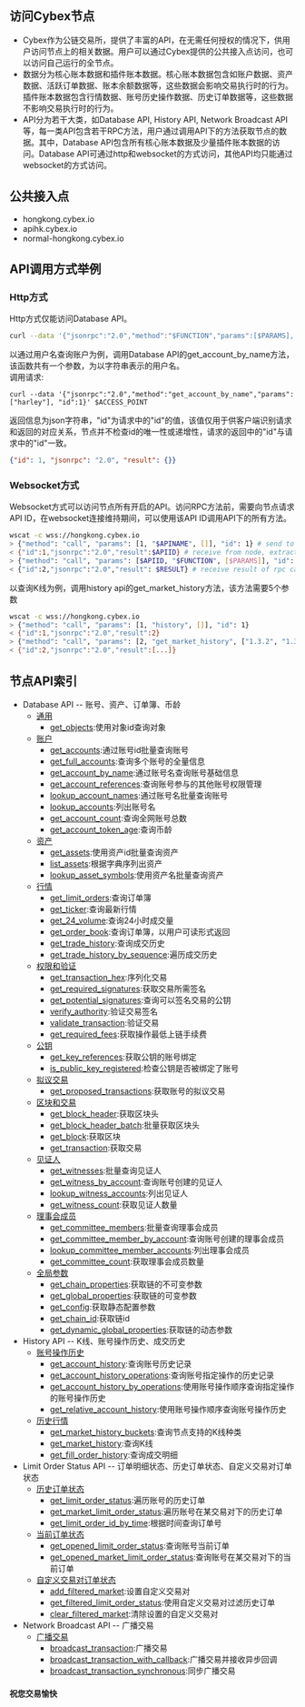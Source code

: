 ## 访问Cybex节点
* Cybex作为公链交易所，提供了丰富的API，在无需任何授权的情况下，供用户访问节点上的相关数据。用户可以通过Cybex提供的公共接入点访问，也可以访问自己运行的全节点。
* 数据分为核心账本数据和插件账本数据。核心账本数据包含如账户数据、资产数据、活跃订单数据、账本余额数据等，这些数据会影响交易执行时的行为。插件账本数据包含行情数据、账号历史操作数据、历史订单数据等，这些数据不影响交易执行时的行为。
* API分为若干大类，如Database API, History API, Network Broadcast API等，每一类API包含若干RPC方法，用户通过调用API下的方法获取节点的数据。其中，Database API包含所有核心账本数据及少量插件账本数据的访问。Database API可通过http和websocket的方式访问，其他API均只能通过websocket的方式访问。

## 公共接入点
* hongkong.cybex.io
* apihk.cybex.io
* normal-hongkong.cybex.io

## API调用方式举例
### Http方式
Http方式仅能访问Database API。
```Bash
curl --data '{"jsonrpc":"2.0","method":"$FUNCTION","params":[$PARAMS], "id":1}' $ACCESS_POINT
```
以通过用户名查询账户为例，调用Database API的get_account_by_name方法，该函数共有一个参数，为以字符串表示的用户名。  
调用请求:
```Base
curl --data '{"jsonrpc":"2.0","method":"get_account_by_name","params":["harley"], "id":1}' $ACCESS_POINT
```
返回信息为json字符串，"id"为请求中的"id"的值，该值仅用于供客户端识别请求和返回的对应关系，节点并不检查id的唯一性或递增性，请求的返回中的"id"与请求中的"id"一致。
```json
{"id": 1, "jsonrpc": "2.0", "result": {}}
```

### Websocket方式
Websocket方式可以访问节点所有开启的API。访问RPC方法前，需要向节点请求API ID，在websocket连接维持期间，可以使用该API ID调用API下的所有方法。
```Bash
wscat -c wss://hongkong.cybex.io
> {"method": "call", "params": [1, "$APINAME", []], "id": 1} # send to node
< {"id":1,"jsonrpc":"2.0","result":$APIID} # receive from node, extract APIID from "result"
> {"method": "call", "params": [$APIID, "$FUNCTION", [$PARAMS]], "id": 2} # send to node, call api function
< {"id":2,"jsonrpc":"2.0","result": $RESULT} # receive result of rpc call
```

以查询K线为例，调用history api的get_market_history方法，该方法需要5个参数
```Bash
wscat -c wss://hongkong.cybex.io
> {"method": "call", "params": [1, "history", []], "id": 1}
< {"id":1,"jsonrpc":"2.0","result":2}
> {"method": "call", "params": [2, "get_market_history", ["1.3.2", "1.3.0", 86400, "2019-07-29T00:00:00", "2019-08-01T00:01:00"]], "id": 2}
< {"id":2,"jsonrpc":"2.0","result":[...]}
```

## 节点API索引
* Database API -- 账号、资产、订单簿、币龄
  + [通用](https://github.com/CybexDex/cybex-node-doc/blob/master/api/database-api.md#通用)
    + [get_objects](https://github.com/CybexDex/cybex-node-doc/blob/master/api/database-api.md#get_objects):使用对象id查询对象
  + [账户](https://github.com/CybexDex/cybex-node-doc/blob/master/api/database-api.md#账户)
    + [get_accounts](https://github.com/CybexDex/cybex-node-doc/blob/master/api/database-api.md#get_accounts):通过账号id批量查询账号
    + [get_full_accounts](https://github.com/CybexDex/cybex-node-doc/blob/master/api/database-api.md#get_full_accounts):查询多个账号的全量信息
    + [get_account_by_name](https://github.com/CybexDex/cybex-node-doc/blob/master/api/database-api.md#get_account_by_name):通过账号名查询账号基础信息
    + [get_account_references](https://github.com/CybexDex/cybex-node-doc/blob/master/api/database-api.md#get_account_references):查询账号参与的其他账号权限管理
    + [lookup_account_names](https://github.com/CybexDex/cybex-node-doc/blob/master/api/database-api.md#lookup_account_names):通过账号名批量查询账号
    + [lookup_accounts](https://github.com/CybexDex/cybex-node-doc/blob/master/api/database-api.md#lookup_accounts):列出账号名
    + [get_account_count](https://github.com/CybexDex/cybex-node-doc/blob/master/api/database-api.md#get_account_count):查询全网账号总数
    + [get_account_token_age](https://github.com/CybexDex/cybex-node-doc/blob/master/api/database-api.md#get_account_token_age):查询币龄
  + [资产](https://github.com/CybexDex/cybex-node-doc/blob/master/api/database-api.md#资产)
    + [get_assets](https://github.com/CybexDex/cybex-node-doc/blob/master/api/database-api.md#get_assets):使用资产id批量查询资产
    + [list_assets](https://github.com/CybexDex/cybex-node-doc/blob/master/api/database-api.md#list_assets):根据字典序列出资产
    + [lookup_asset_symbols](https://github.com/CybexDex/cybex-node-doc/blob/master/api/database-api.md#lookup_asset_symbols):使用资产名批量查询资产
  + [行情](https://github.com/CybexDex/cybex-node-doc/blob/master/api/database-api.md#行情)
    + [get_limit_orders](https://github.com/CybexDex/cybex-node-doc/blob/master/api/database-api.md#get_limit_orders):查询订单簿
    + [get_ticker](https://github.com/CybexDex/cybex-node-doc/blob/master/api/database-api.md#get_ticker):查询最新行情
    + [get_24_volume](https://github.com/CybexDex/cybex-node-doc/blob/master/api/database-api.md#get_24_volume):查询24小时成交量
    + [get_order_book](https://github.com/CybexDex/cybex-node-doc/blob/master/api/database-api.md#get_order_book):查询订单簿，以用户可读形式返回
    + [get_trade_history](https://github.com/CybexDex/cybex-node-doc/blob/master/api/database-api.md#get_trade_history):查询成交历史
    + [get_trade_history_by_sequence](https://github.com/CybexDex/cybex-node-doc/blob/master/api/database-api.md#get_trade_history_by_sequence):遍历成交历史
  + [权限和验证](https://github.com/CybexDex/cybex-node-doc/blob/master/api/database-api.md#权限和验证)
    + [get_transaction_hex](https://github.com/CybexDex/cybex-node-doc/blob/master/api/database-api.md#get_transaction_hex):序列化交易
    + [get_required_signatures](https://github.com/CybexDex/cybex-node-doc/blob/master/api/database-api.md#get_required_signatures):获取交易所需签名
    + [get_potential_signatures](https://github.com/CybexDex/cybex-node-doc/blob/master/api/database-api.md#get_potential_signatures):查询可以签名交易的公钥
    + [verify_authority](https://github.com/CybexDex/cybex-node-doc/blob/master/api/database-api.md#verify_authority):验证交易签名
    + [validate_transaction](https://github.com/CybexDex/cybex-node-doc/blob/master/api/database-api.md#validate_transaction):验证交易
    + [get_required_fees](https://github.com/CybexDex/cybex-node-doc/blob/master/api/database-api.md#get_required_fees):获取操作最低上链手续费
  + [公钥](https://github.com/CybexDex/cybex-node-doc/blob/master/api/database-api.md#公钥)
    + [get_key_references](https://github.com/CybexDex/cybex-node-doc/blob/master/api/database-api.md#get_key_references):获取公钥的账号绑定
    + [is_public_key_registered](https://github.com/CybexDex/cybex-node-doc/blob/master/api/database-api.md#is_public_key_registered):检查公钥是否被绑定了账号
  + [拟议交易](https://github.com/CybexDex/cybex-node-doc/blob/master/api/database-api.md#拟议交易)
    + [get_proposed_transactions](https://github.com/CybexDex/cybex-node-doc/blob/master/api/database-api.md#get_proposed_transactions):获取账号的拟议交易
  + [区块和交易](https://github.com/CybexDex/cybex-node-doc/blob/master/api/database-api.md#区块和交易)
    + [get_block_header](https://github.com/CybexDex/cybex-node-doc/blob/master/api/database-api.md#get_block_header):获取区块头
    + [get_block_header_batch](https://github.com/CybexDex/cybex-node-doc/blob/master/api/database-api.md#get_block_header_batch):批量获取区块头
    + [get_block](https://github.com/CybexDex/cybex-node-doc/blob/master/api/database-api.md#get_block):获取区块
    + [get_transaction](https://github.com/CybexDex/cybex-node-doc/blob/master/api/database-api.md#get_transaction):获取交易
  + [见证人](https://github.com/CybexDex/cybex-node-doc/blob/master/api/database-api.md#见证人)
    + [get_witnesses](https://github.com/CybexDex/cybex-node-doc/blob/master/api/database-api.md#get_witnesses):批量查询见证人
    + [get_witness_by_account](https://github.com/CybexDex/cybex-node-doc/blob/master/api/database-api.md#get_witness_by_account):查询账号创建的见证人
    + [lookup_witness_accounts](https://github.com/CybexDex/cybex-node-doc/blob/master/api/database-api.md#lookup_witness_accounts):列出见证人
    + [get_witness_count](https://github.com/CybexDex/cybex-node-doc/blob/master/api/database-api.md#get_witness_count):获取见证人数量
  + [理事会成员](https://github.com/CybexDex/cybex-node-doc/blob/master/api/database-api.md#理事会成员)
    + [get_committee_members](https://github.com/CybexDex/cybex-node-doc/blob/master/api/database-api.md#get_committee_members):批量查询理事会成员
    + [get_committee_member_by_account](https://github.com/CybexDex/cybex-node-doc/blob/master/api/database-api.md#get_committee_member_by_account):查询账号创建的理事会成员
    + [lookup_committee_member_accounts](https://github.com/CybexDex/cybex-node-doc/blob/master/api/database-api.md#lookup_committee_member_accounts):列出理事会成员
    + [get_committee_count](https://github.com/CybexDex/cybex-node-doc/blob/master/api/database-api.md#get_committee_count):获取理事会成员数量
  + [全局参数](https://github.com/CybexDex/cybex-node-doc/blob/master/api/database-api.md#全局参数)
    + [get_chain_properties](https://github.com/CybexDex/cybex-node-doc/blob/master/api/database-api.md#get_chain_properties):获取链的不可变参数
    + [get_global_properties](https://github.com/CybexDex/cybex-node-doc/blob/master/api/database-api.md#get_global_properties):获取链的可变参数
    + [get_config](https://github.com/CybexDex/cybex-node-doc/blob/master/api/database-api.md#get_config):获取静态配置参数
    + [get_chain_id](https://github.com/CybexDex/cybex-node-doc/blob/master/api/database-api.md#get_chain_id):获取链id
    + [get_dynamic_global_properties](https://github.com/CybexDex/cybex-node-doc/blob/master/api/database-api.md#get_dynamic_global_properties):获取链的动态参数
* History API -- K线、账号操作历史、成交历史
  + [账号操作历史](https://github.com/CybexDex/cybex-node-doc/blob/master/api/history-api.md#查询账号操作历史)
    + [get_account_history](https://github.com/CybexDex/cybex-node-doc/blob/master/api/history-api.md#get_account_history):查询账号历史记录
    + [get_account_history_operations](https://github.com/CybexDex/cybex-node-doc/blob/master/api/history-api.md#get_account_history_operations):查询账号指定操作的历史记录
    + [get_account_history_by_operations](https://github.com/CybexDex/cybex-node-doc/blob/master/api/history-api.md#get_account_history_by_operations):使用账号操作顺序查询指定操作的账号操作历史
    + [get_relative_account_history](https://github.com/CybexDex/cybex-node-doc/blob/master/api/history-api.md#get_relative_account_history):使用账号操作顺序查询账号操作历史
  + [历史行情](https://github.com/CybexDex/cybex-node-doc/blob/master/api/history-api.md#查询行情历史)
    + [get_market_history_buckets](https://github.com/CybexDex/cybex-node-doc/blob/master/api/history-api.md#get_market_history_buckets):查询节点支持的K线种类
    + [get_market_history](https://github.com/CybexDex/cybex-node-doc/blob/master/api/history-api.md#get_market_history):查询K线
    + [get_fill_order_history](https://github.com/CybexDex/cybex-node-doc/blob/master/api/history-api.md#get_fill_order_history):查询成交明细
* Limit Order Status API -- 订单明细状态、历史订单状态、自定义交易对订单状态
  + [历史订单状态](https://github.com/CybexDex/cybex-node-doc/blob/master/api/limit-order-status-api.md#历史订单状态)
    + [get_limit_order_status](https://github.com/CybexDex/cybex-node-doc/blob/master/api/limit-order-status-api.md#get_limit_order_status):遍历账号的历史订单
    + [get_market_limit_order_status](https://github.com/CybexDex/cybex-node-doc/blob/master/api/limit-order-status-api.md#get_market_limit_order_status):遍历账号在某交易对下的历史订单
    + [get_limit_order_id_by_time](https://github.com/CybexDex/cybex-node-doc/blob/master/api/limit-order-status-api.md#get_limit_order_id_by_time):根据时间查询订单号
  + [当前订单状态](https://github.com/CybexDex/cybex-node-doc/blob/master/api/limit-order-status-api.md#当前订单状态)
    + [get_opened_limit_order_status](https://github.com/CybexDex/cybex-node-doc/blob/master/api/limit-order-status-api.md#get_opened_limit_order_status):查询账号当前订单
    + [get_opened_market_limit_order_status](https://github.com/CybexDex/cybex-node-doc/blob/master/api/limit-order-status-api.md#get_opened_market_limit_order_status):查询账号在某交易对下的当前订单
  + [自定义交易对订单状态](https://github.com/CybexDex/cybex-node-doc/blob/master/api/limit-order-status-api.md#自定义交易对订单状态)
    + [add_filtered_market](https://github.com/CybexDex/cybex-node-doc/blob/master/api/limit-order-status-api.md#add_filtered_market):设置自定义交易对
    + [get_filtered_limit_order_status](https://github.com/CybexDex/cybex-node-doc/blob/master/api/limit-order-status-api.md#get_filtered_limit_order_status):使用自定义交易对过滤历史订单
    + [clear_filtered_market](https://github.com/CybexDex/cybex-node-doc/blob/master/api/limit-order-status-api.md#clear_filtered_market):清除设置的自定义交易对
* Network Broadcast API -- 广播交易
  + [广播交易](https://github.com/CybexDex/cybex-node-doc/blob/master/api/network-broadcast-api.md#广播交易)
    + [broadcast_transaction](https://github.com/CybexDex/cybex-node-doc/blob/master/api/network-broadcast-api.md#broadcast_transaction):广播交易
    + [broadcast_transaction_with_callback](https://github.com/CybexDex/cybex-node-doc/blob/master/api/network-broadcast-api.md#broadcast_transaction_with_callback):广播交易并接收异步回调
    + [broadcast_transaction_synchronous](https://github.com/CybexDex/cybex-node-doc/blob/master/api/network-broadcast-api.md#broadcast_transaction_synchronous):同步广播交易

#### 祝您交易愉快
